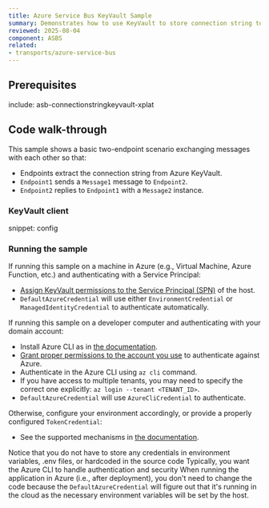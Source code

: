 ```yaml
---
title: Azure Service Bus KeyVault Sample
summary: Demonstrates how to use KeyVault to store connection string to the Azure Service Bus
reviewed: 2025-08-04
component: ASBS
related:
- transports/azure-service-bus
---
```


## Prerequisites

include: asb-connectionstringkeyvault-xplat

## Code walk-through

This sample shows a basic two-endpoint scenario exchanging messages with each other so that:

* Endpoints extract the connection string from Azure KeyVault.
* `Endpoint1` sends a `Message1` message to `Endpoint2`.
* `Endpoint2` replies to `Endpoint1` with a `Message2` instance.

### KeyVault client

snippet: config

### Running the sample

If running this sample on a machine in Azure (e.g., Virtual Machine, Azure Function, etc.) and authenticating with a Service Principal:

- [Assign KeyVault permissions to the Service Principal (SPN)](https://learn.microsoft.com/en-us/azure/key-vault/general/rbac-guide?tabs=azure-cli) of the host.
- `DefaultAzureCredential` will use either `EnvironmentCredential` or `ManagedIdentityCredential` to authenticate automatically.

If running this sample on a developer computer and authenticating with your domain account:

- Install Azure CLI as in [the documentation](https://learn.microsoft.com/en-us/cli/azure/install-azure-cli?view=azure-cli-latest).
- [Grant proper permissions to the account you use](https://learn.microsoft.com/en-us/azure/key-vault/general/rbac-guide?tabs=azure-cli) to authenticate against Azure.
- Authenticate in the Azure CLI using `az cli` command.
- If you have access to multiple tenants, you may need to specify the correct one explicitly: `az login --tenant <TENANT_ID>`.
- `DefaultAzureCredential` will use `AzureCliCredential` to authenticate.

Otherwise, configure your environment accordingly, or provide a properly configured `TokenCredential`:

- See the supported mechanisms in [the documentation](https://learn.microsoft.com/en-us/dotnet/api/azure.identity.defaultazurecredential?view=azure-dotnet).

Notice that you do not have to store any credentials in environment variables, .env files, or hardcoded in the source code
Typically, you want the Azure CLI to handle authentication and security
When running the application in Azure (i.e., after deployment), you don't need to change the code because the `DefaultAzureCredential` will figure out that it's running in the cloud as the necessary environment variables will be set by the host.
